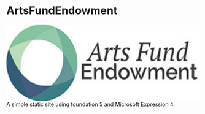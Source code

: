 ArtsFundEndowment
=================

<img align="right" height="200" src="https://raw.githubusercontent.com/tay1orjones/arts-fund-endowment/master/img/logo.jpg">

A simple static site using foundation 5 and Microsoft Expression 4.
